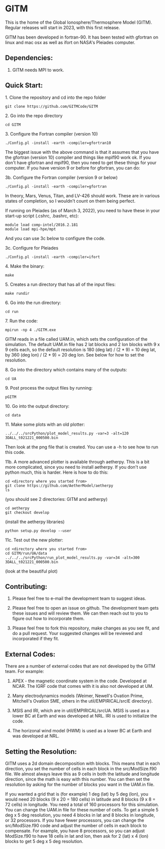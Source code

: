 #
# GITM
This is the home of the Global Ionosphere/Thermosphere Model (GITM). Regular releases will start in 2023, with this first release.

GITM has been developed in fortran-90. It has been tested with gfortran
on linux and mac osx as well as ifort on NASA's Pleiades computer.

## Dependencies:

1. GITM needs MPI to work.

## Quick Start:

1\. Clone the repository and cd into the repo folder

```shell
git clone https://github.com/GITMCode/GITM
```

2\. Go into the repo directory

```shell
cd GITM
```

3\. Configure the Fortran compiler (version 10)

```shell
./Config.pl -install -earth -compiler=gfortran10
```

The biggest issue with the above command is that it assumes that you
have the gfortran (version 10) compiler and things like mpif90 work
ok.  If you don't have gfortran and mpif90, then you need to get these
things for your computer.  If you have version 9 or before for gfortran,
you can do:

3b\. Configure the Fortran compiler (version 9 or below)

```shell
./Config.pl -install -earth -compiler=gfortran
```

In theory, Mars, Venus, Titan, and LV-426 should work.  These are in
various states of completion, so I wouldn't count on them being
perfect. 

If running on Pleiades (as of March 3, 2022), you need to have these
in your start-up script (.cshrc, .bashrc, etc):

```
module load comp-intel/2016.2.181
module load mpi-hpe/mpt
```

And you can use 3c below to configure the code.

3c\. Configure for Pleiades 

```shell
./Config.pl -install -earth -compiler=ifort
```

4\. Make the binary:

```shell
make
```

5\. Creates a run directory that has all of the input files:

```shell
make rundir
```

6\. Go into the run directory:

```shell
cd run
```

7\. Run the code:

```shell
mpirun -np 4 ./GITM.exe
```

GITM reads in a file called UAM.in, which sets the configuration of
the simulation. The default UAM.in file has 2 lat blocks and 2 lon
blocks with 9 x 9 cells each, so the default resolution is 180 (deg
lat) / (2 * 9) = 10 deg lat, by 360 (deg lon) / (2 * 9) = 20 deg
lon. See below for how to set the resolution.

8\. Go into the directory which contains many of the outputs:

```shell
cd UA
```

9\. Post process the output files by running:

```shell
pGITM
```

10\. Go into the output directory:

```shell
cd data
```

11\. Make some plots with an old plotter:

```shell
../../../srcPython/plot_model_results.py -var=3 -alt=120 3DALL_t021221_000500.bin
```

Then look at the png file that is created.  You can use a -h to see
how to run this code.

11b\. A more advanced plotter is available through aetherpy. This is a bit more
complicated, since you need to install aetherpy. If you don't use python
much, this is harder. Here is how to do this:

```shell
cd <directory where you started from>
git clone https://github.com/AetherModel/aetherpy
ls
```

(you should see 2 directories: GITM and aetherpy)

```shell
cd aetherpy
git checkout develop
```
(install the aetherpy libraries)

```shell
python setup.py develop --user
```

11c\. Test out the new plotter:

```shell
cd <directory where you started from>
cd GITM/run/UA/data
../../../srcPython/run_plot_model_results.py -var=34 -alt=300 3DALL_t021221_000500.bin
```

(look at the beautiful plot)

## Contributing:

1. Please feel free to e-mail the development team to suggest ideas. 

2. Please feel free to open an issue on github.  The development team
gets these issues and will review them.  We can then reach out to you
to figure out how to incorporate them.

3. Please feel free to fork this repository, make changes as you see
fit, and do a pull request.  Your suggested changes will be reviewed
and incorporated if they fit.

## External Codes:

There are a number of external codes that are not developed by the GITM
team.  For example:

1. APEX - the magnetic coordinate system in the code.  Developed at
NCAR. The IGRF code that comes with it is also not developed at UM.

2. Many electrodynamics models (Weimer, Newell's Ovation Prime,
Mitchell's Ovation SME, others in the util/EMPIRICAL/srcIE directory).

3. MSIS and IRI, which are in util/EMPIRICAL/srcUA. MSIS is used as a
lower BC at Earth and was developed at NRL. IRI is used to initialize
the code.

4. The horizonal wind model (HWM) is used as a lower BC at Earth and
was developed at NRL.

## Setting the Resolution:

GITM uses a 2d domain decomposition with blocks. This means that in
each direction, you set the number of cells in each block in the
src/ModSize.f90 file. We almost always leave this as 9 cells in both
the latitude and longitude direction, since the math is easy with this
number. You can then set the resolution by asking for the number of
blocks you want in the UAM.in file.

If you wanted a grid that is (for example) 1 deg (lat) by 5 deg (lon),
you would need 20 blocks (9 x 20 = 180 cells) in latitude and 8 blocks
(9 x 8 = 72 cells) in longitude.  You need a total of 160 processors for this
simulation. You can change the UAM.in file for these number of cells.
To get a simple 5 deg x 5 deg resolution, you need 4 blocks in lat
and 8 blocks in longitude, or 32 processors.  If you have fewer
processors, you can change the src/ModSize.f90 code and adjust the
number of cells in each block to compensate. For example, you have 8
processors, so you can adjust ModSize.f90 to have 18 cells in lat and
lon, then ask for 2 (lat) x 4 (lon) blocks to get 5 deg x 5 deg resolution.


